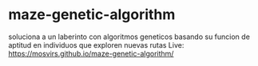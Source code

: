 # maze-genetic-algorithm
soluciona a un laberinto con algoritmos geneticos
basando su funcion de aptitud en individuos que exploren nuevas rutas
Live:
https://mosvirs.github.io/maze-genetic-algorithm/

